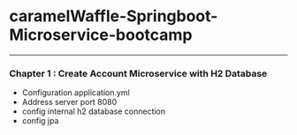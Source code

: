 # caramelWaffle-Springboot-Microservice-bootcamp

---
### Chapter 1 : Create Account Microservice with H2 Database
- Configuration application.yml
- Address server port 8080
- config internal h2 database connection
- config jpa